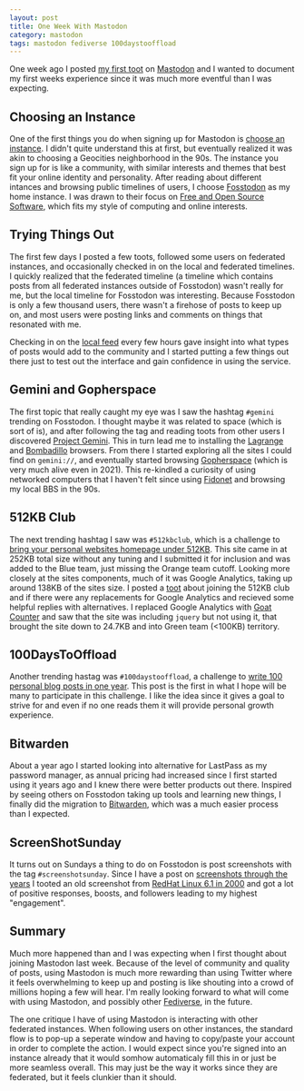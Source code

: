 ```yaml
---
layout: post
title: One Week With Mastodon
category: mastodon
tags: mastodon fediverse 100daystooffload
---
```

One week ago I posted [my first toot](https://fosstodon.org/@ecliptik/105585397423041642) on [Mastodon](https://joinmastodon.org) and I wanted to document my first weeks experience since it was much more eventful than I was expecting.

## Choosing an Instance

One of the first things you do when signing up for Mastodon is [choose an instance](https://joinmastodon.org/communities). I didn't quite understand this at first, but eventually realized it was akin to choosing a Geocities neighborhood in the 90s. The instance you sign up for is like a community, with similar interests and themes that best fit your online identity and personality. After reading about different intances and browsing public timelines of users, I choose [Fosstodon](https://hub.fosstodon.org/about/) as my home instance. I was drawn to their focus on [Free and Open Source Software](https://en.wikipedia.org/wiki/Free_and_open-source_software), which fits my style of computing and online interests.

## Trying Things Out

The first few days I posted a few toots, followed some users on federated instances, and occasionally checked in on the local and federated timelines. I quickly realized that the federated timeline (a timeline which contains posts from all federated instances outside of Fosstodon) wasn't really for me, but the local timeline for Fosstodon was interesting. Because Fosstodon is only a few thousand users, there wasn't a firehose of posts to keep up on, and most users were posting links and comments on things that resonated with me.

Checking in on the [local feed](https://fosstodon.org/web/timelines/public/local) every few hours gave insight into what types of posts would add to the community and I started putting a few things out there just to test out the interface and gain confidence in using the service.

## Gemini and Gopherspace

The first topic that really caught my eye was I saw the hashtag `#gemini` trending on Fosstodon. I thought maybe it was related to space (which is sort of is), and after following the tag and reading toots from other users I discovered [Project Gemini](https://gemini.circumlunar.space). This in turn lead me to installing the [Lagrange](https://gmi.skyjake.fi/lagrange/) and [Bombadillo](https://bombadillo.colorfield.space) browsers. From there I started exploring all the sites I could find on `gemini://`, and eventually started browsing [Gopherspace](https://en.wikipedia.org/wiki/Gopher_%28protocol%29) (which is very much alive even in 2021). This re-kindled a curiosity of using networked computers that I haven't felt since using [Fidonet](https://en.wikipedia.org/wiki/FidoNet) and browsing my local BBS in the 90s.

## 512KB Club

The next trending hashtag I saw was `#512kbclub`, which is a challenge to [bring your personal websites homepage under 512KB](https://512kb.club). This site came in at 252KB total size without any tuning and I submitted it for inclusion and was added to the Blue team, just missing the Orange team cutoff. Looking more closely at the sites components, much of it was Google Analytics, taking up around 138KB of the sites size. I posted a [toot](https://fosstodon.org/web/statuses/105600821471040740) about joining the 512KB club and if there were any replacements for Google Analytics and recieved some helpful replies with alternatives. I replaced Google Analytics with [Goat Counter](https://www.goatcounter.com) and saw that the site was including `jquery` but not using it, that brought the site down to 24.7KB and into Green team (<100KB) territory.

## 100DaysToOffload

Another trending hastag was `#100daystooffload`, a challenge to [write 100 personal blog posts in one year](https://100daystooffload.com). This post is the first in what I hope will be many to participate in this challenge. I like the idea since it gives a goal to strive for and even if no one reads them it will provide personal growth experience.

## Bitwarden

About a year ago I started looking into alternative for LastPass as my password manager, as annual pricing had increased since I first started using it years ago and I knew there were better products out there. Inspired by seeing others on Fosstodon taking up tools and learning new things, I finally did the migration to [Bitwarden](https://bitwarden.com), which was a much easier process than I expected.

## ScreenShotSunday

It turns out on Sundays a thing to do on Fosstodon is post screenshots with the tag `#screenshotsunday`. Since I have a post on [screenshots through the years](https://www.ecliptik.com/Screenshots-Over-the-Years/) I tooted an old screenshot from [RedHat Linux 6.1 in 2000](https://fosstodon.org/@ecliptik/105611942604393139) and got a lot of positive responses, boosts, and followers leading to my highest "engagement".

## Summary

Much more happened than and I was expecting when I first thought about joining Mastodon last week. Because of the level of community and quality of posts, using Mastodon is much more rewarding than using Twitter where it feels overwhelming to keep up and posting is like shouting into a crowd of millions hoping a few will hear. I'm really looking forward to what will come with using Mastodon, and possibly other [Fediverse](https://fediverse.party), in the future.

The one critique I have of using Mastodon is interacting with other federated instances. When following users on other instances, the standard flow is to pop-up a seperate window and having to copy/paste your account in order to complete the action. I would expect since you're signed into an instance already that it would somhow automaticaly fill this in or just be more seamless overall. This may just be the way it works since they are federated, but it feels clunkier than it should.
